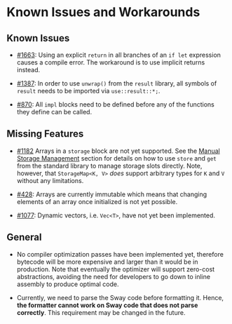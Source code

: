 # Known Issues and Workarounds

## Known Issues

* [#1663](https://github.com/FuelLabs/sway/issues/1663): Using an explicit `return` in all branches of an `if let` expression causes a compile error. The workaround is to use implicit returns instead.

* [#1387](https://github.com/FuelLabs/sway/issues/1387): In order to use `unwrap()` from the `result` library, all symbols of `result` needs to be imported via `use::result::*;`.

* [#870](https://github.com/FuelLabs/sway/issues/870): All `impl` blocks need to be defined before any of the functions they define can be called.

## Missing Features

* [#1182](https://github.com/FuelLabs/sway/issues/1182) Arrays in a `storage` block are not yet supported. See the [Manual Storage Management](../blockchain-development/storage.md#manual-storage-management) section for details on how to use `store` and `get` from the standard library to manage storage slots directly. Note, however, that `StorageMap<K, V>` _does_ support arbitrary types for `K` and `V` without any limitations.

* [#428](https://github.com/FuelLabs/sway/issues/428): Arrays are currently immutable which means that changing elements of an array once initialized is not yet possible.

* [#1077](https://github.com/FuelLabs/sway/issues/1077): Dynamic vectors, i.e. `Vec<T>`, have not yet been implemented.

## General

* No compiler optimization passes have been implemented yet, therefore bytecode will be more expensive and larger than it would be in production. Note that eventually the optimizer will support zero-cost abstractions, avoiding the need for developers to go down to inline assembly to produce optimal code.

* Currently, we need to parse the Sway code before formatting it. Hence, **the formatter cannot work on Sway code that does not parse correctly**. This requirement may be changed in the future.
